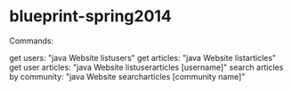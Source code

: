 blueprint-spring2014
====================

Commands:

get users: "java Website listusers"
get articles: "java Website listarticles"
get user articles: "java Website listuserarticles [username]"
search articles by community: "java Website searcharticles [community name]"

